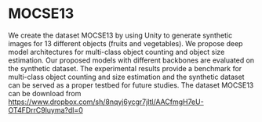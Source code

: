 # MOCSE13
We create the dataset MOCSE13 by using Unity to generate synthetic images for 13 different objects (fruits and vegetables). We propose deep model architectures for multi-class object counting and object size estimation. Our proposed models with different backbones are evaluated on the synthetic dataset. The experimental results provide a benchmark for multi-class object counting and size estimation and the synthetic dataset can be served as a proper testbed for future studies.
The dataset MOCSE13 can be download from https://www.dropbox.com/sh/8nqyj6ycgr7jltl/AACfmgH7eU-OT4FDrrC9luyma?dl=0
